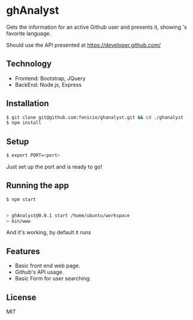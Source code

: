# ghAnalyst
Gets the information for an active Github user and presents it, showing <username>'s favorite language.

Should use the API presented at https://developer.github.com/

## Technology

 - Frontend: Bootstrap, JQuery
 - BackEnd: Node.js, Express


## Installation

```bash
$ git clone git@github.com:fenicio/ghanalyst.git && cd ./ghanalyst
$ npm install
```

## Setup

```bash
$ export PORT=<port>
```

Just set up the port and is ready to go!


## Running the app

```bash
$ npm start


> ghAnalyst@0.0.1 start /home/ubuntu/workspace
> bin/www
```

And it's working, by default it runs 

## Features

 - Basic front end web page.
 - Github's API usage.
 - Basic Form for user searching.


## License

MIT